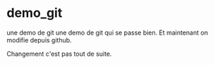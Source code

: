 # demo_git
une demo de git
une demo de git qui se passe bien.
Et maintenant on modifie depuis github.

Changement c'est pas tout de suite.

